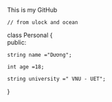 

This is my GitHub


    // from ulock and ocean





class Personal
{   
    public:

    string name ="Dương";
    
    int age =18;

    string university =" VNU - UET";



}

